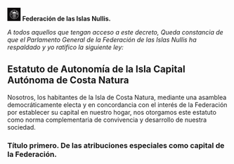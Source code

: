 
<img src="https://raw.githubusercontent.com/OscarZambranoLa/Constitucion-de-las-Islas-Nullis/main/recursos-graficos/Emblema-Nacional.jpeg" alt="Descripción de la imagen" width="30"/> **Federación de las Islas Nullis.**


_A todos aquellos que tengan acceso a este decreto, Queda constancia de que el Parlamento General de la Federación de las Islas Nullis ha respaldado y yo ratifico la siguiente ley:_

## Estatuto de Autonomía de la Isla Capital Autónoma de Costa Natura

Nosotros, los habitantes de la Isla de Costa Natura, mediante una asamblea democráticamente electa y en concordancia con el interés de la Federación por establecer su capital en nuestro hogar, nos otorgamos este estatuto como norma complementaria de convivencia y desarrollo de nuestra sociedad.

### Título primero. De las atribuciones especiales como capital de la Federación.
